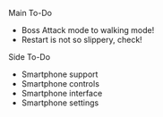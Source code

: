Main To-Do
- Boss Attack mode to walking mode!
- Restart is not so slippery, check!

Side To-Do
- Smartphone support
- Smartphone controls
- Smartphone interface
- Smartphone settings